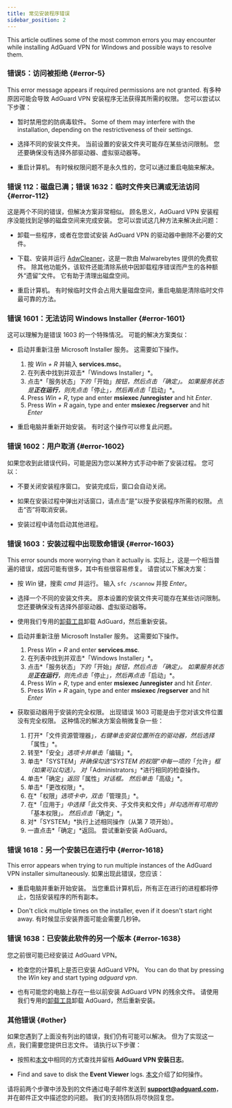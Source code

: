 ```yaml
---
title: 常见安装程序错误
sidebar_position: 2
---
```


This article outlines some of the most common errors you may encounter while installing AdGuard VPN for Windows and possible ways to resolve them.

### 错误5：访问被拒绝 {#error-5}

This error message appears if required permissions are not granted. 有多种原因可能会导致 AdGuard VPN 安装程序无法获得其所需的权限。 您可以尝试以下步骤：

- 暂时禁用您的防病毒软件。 Some of them may interfere with the installation, depending on the restrictiveness of their settings.

- 选择不同的安装文件夹。 当前设置的安装文件夹可能存在某些访问限制。 您还要确保没有选择外部驱动器、虚拟驱动器等。

- 重启计算机。 有时候权限问题不是永久性的，您可以通过重启电脑来解决。

### 错误 112：磁盘已满；错误 1632：临时文件夹已满或无法访问 {#error-112}

这是两个不同的错误，但解决方案非常相似。 顾名思义，AdGuard VPN 安装程序没能找到足够的磁盘空间来完成安装。 您可以尝试这几种方法来解决此问题：

- 卸载一些程序，或者在您尝试安装 AdGuard VPN 的驱动器中删除不必要的文件。

- 下载、安装并运行 [AdwCleaner](http://www.bleepingcomputer.com/download/adwcleaner/)，这是一款由 Malwarebytes 提供的免费软件。 除其他功能外，该软件还能清除系统中因卸载程序错误而产生的各种额外“遗留”文件。 它有助于清理出磁盘空间。

- 重启计算机。 有时候临时文件会占用大量磁盘空间，重启电脑是清除临时文件最可靠的方法。

### 错误 1601：无法访问 Windows Installer {#error-1601}

这可以理解为是错误 1603 的一个特殊情况。 可能的解决方案类似：

- 启动并重新注册 Microsoft Installer 服务。 这需要如下操作。

    1. 按 *Win + R* 并输入 **services.msc**。
    1. 在列表中找到并双击*「Windows Installer」*。
    1. 点击*「服务状态」*下的*「开始」*按钮，然后点击 *「确定」*。 如果服务状态是**正在运行**，则先点击*「停止」*，然后再点击*「启动」*。
    1. Press *Win + R*, type and enter **msiexec /unregister** and hit *Enter*.
    1. Press *Win + R* again, type and enter **msiexec /regserver** and hit *Enter*

- 重启电脑并重新开始安装。 有时这个操作可以修复此问题。

### 错误 1602：用户取消 {#error-1602}

如果您收到此错误代码，可能是因为您以某种方式手动中断了安装过程。 您可以：

- 不要关闭安装程序窗口。 安装完成后，窗口会自动关闭。

- 如果在安装过程中弹出对话窗口，请点击“是”以授予安装程序所需的权限。 点击“否”将取消安装。

- 安装过程中请勿启动其他进程。

### 错误 1603：安装过程中出现致命错误 {#error-1603}

This error sounds more worrying than it actually is. 实际上，这是一个相当普遍的错误，成因可能有很多，其中有些很容易修复。 请尝试以下解决方案：

- 按 *Win* 键，搜索 *cmd* 并运行。 输入 `sfc /scannow` 并按 *Enter*。

- 选择一个不同的安装文件夹。 原本设置的安装文件夹可能存在某些访问限制。 您还要确保没有选择外部驱动器、虚拟驱动器等。

- 使用我们专用的[卸载工具](/adguard-vpn-for-windows/installation#advanced)卸载 AdGuard，然后重新安装。

- 启动并重新注册 Microsoft Installer 服务。 这需要如下操作。

    1. Press *Win + R* and enter **services.msc**.
    1. 在列表中找到并双击*「Windows Installer」*。
    1. 点击*「服务状态」*下的*「开始」*按钮，然后点击 *「确定」*。 如果服务状态是**正在运行**，则先点击*「停止」*，然后再点击*「启动」*。
    1. Press *Win + R*, type and enter **msiexec /unregister** and hit *Enter*.
    1. Press *Win + R* again, type and enter **msiexec /regserver** and hit *Enter*

- 获取驱动器用于安装的完全权限。 出现错误 1603 可能是由于您对该文件位置没有完全权限。 这种情况的解决方案会稍微复杂一些：

    1. 打开*「文件资源管理器」*，右键单击安装位置所在的驱动器，然后选择*「属性」*。
    1. 转至*「安全」*选项卡并单击*「编辑」*。
    1. 单击*「SYSTEM」*并确保勾选“*SYSTEM* 的权限”中每一项的*「允许」*框（如果可以勾选）。 对*「Administrators」*进行相同的检查操作。
    1. 单击*「确定」*返回*「属性」*对话框。 然后单击*「高级」*。
    1. 单击*「更改权限」*。
    1. 在*「权限」*选项卡中，双击*「管理员」*。
    1. 在*「应用于」*中选择*「此文件夹、子文件夹和文件」*并勾选所有可用的*「基本权限」*。 然后点击*「确定」*。
    1. 对*「SYSTEM」*执行上述相同操作（从第 7 项开始）。
    1. 一直点击*「确定」*返回。 尝试重新安装 AdGuard。

### 错误 1618：另一个安装已在进行中 {#error-1618}

This error appears when trying to run multiple instances of the AdGuard VPN installer simultaneously. 如果出现此错误，您应该：

- 重启电脑并重新开始安装。 当您重启计算机后，所有正在进行的进程都将停止，包括安装程序的所有副本。

- Don't click multiple times on the installer, even if it doesn't start right away. 有时候显示安装界面可能会需要几秒钟。

### 错误 1638：已安装此软件的另一个版本 {#error-1638}

您之前很可能已经安装过 AdGuard VPN。

- 检查您的计算机上是否已安装 AdGuard VPN。 You can do that by pressing the *Win* key and start typing *adguard vpn*.

- 也有可能您的电脑上存在一些以前安装 AdGuard VPN 的残余文件。 请使用我们专用的[卸载工具](/adguard-vpn-for-windows/installation#advanced)卸载 AdGuard，然后重新安装。

### 其他错误 {#other}

如果您遇到了上面没有列出的错误，我们仍有可能可以解决。 但为了实现这一点，我们需要您提供日志文件。 请执行以下步骤：

- 按照和[本文](https://adguard.com/kb/adguard-for-windows/solving-problems/installation-logs/)中相同的方式查找并留档 **AdGuard VPN 安装日志**。

- Find and save to disk the **Event Viewer** logs. [本文](https://adguard.com/kb/adguard-for-windows/solving-problems/system-logs/)介绍了如何操作。

请将前两个步骤中涉及到的文件通过电子邮件发送到 **support@adguard.com**，并在邮件正文中描述您的问题。 我们的支持团队将尽快回复您。
